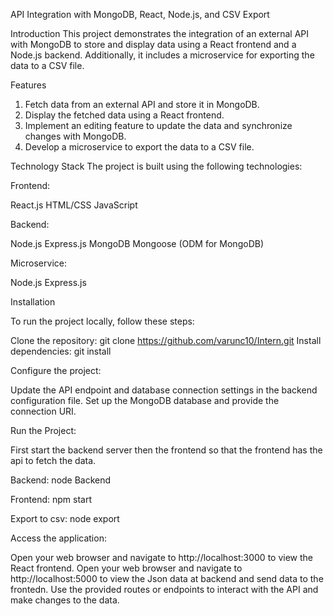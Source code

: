API Integration with MongoDB, React, Node.js, and CSV Export


Introduction
This project demonstrates the integration of an external API with MongoDB to store and display data using a React frontend and a Node.js backend. Additionally, it includes a microservice for exporting the data to a CSV file.


Features
1) Fetch data from an external API and store it in MongoDB.
2) Display the fetched data using a React frontend.
3) Implement an editing feature to update the data and synchronize changes with MongoDB.
4) Develop a microservice to export the data to a CSV file.


Technology Stack
The project is built using the following technologies:

Frontend:

React.js
HTML/CSS
JavaScript


Backend:

Node.js
Express.js
MongoDB
Mongoose (ODM for MongoDB)


Microservice:

Node.js
Express.js


Installation

To run the project locally, follow these steps:

Clone the repository: git clone https://github.com/varunc10/Intern.git
Install dependencies: git install


Configure the project:

Update the API endpoint and database connection settings in the backend configuration file.
Set up the MongoDB database and provide the connection URI.


Run the Project:

First start the backend server then the frontend so that the frontend has the api to fetch the data.

Backend: node Backend

Frontend: npm start

Export to csv: node export


Access the application:

Open your web browser and navigate to http://localhost:3000 to view the React frontend.
Open your web browser and navigate to http://localhost:5000 to view the Json data at backend and send data to the frontedn.
Use the provided routes or endpoints to interact with the API and make changes to the data.
